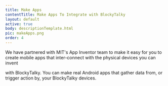 ```yaml
---
title: Make Apps
contentTitle: Make Apps To Integrate with BlockyTalky
layout: default
active: true
body: descriptionTemplate.html
pic: makeApps.png
order: 4
---
```

We have partnered with MIT's App Inventor team to make it easy for you to create mobile apps that inter-connect with the physical devices you can invent

with BlockyTalky. You can make real Android apps that gather data from, or trigger action by, your BlockyTalky devices.
